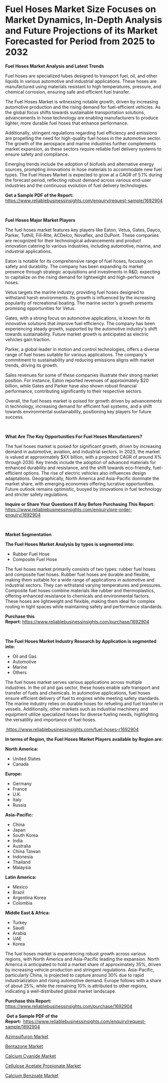 <p><h1>Fuel Hoses Market Size Focuses on Market Dynamics, In-Depth Analysis and Future Projections of its Market Forecasted for Period from 2025 to 2032</h1></p><p><strong>Fuel Hoses Market Analysis and Latest Trends</strong></p>
<p><p>Fuel hoses are specialized tubes designed to transport fuel, oil, and other liquids in various automotive and industrial applications. These hoses are manufactured using materials resistant to high temperatures, pressure, and chemical corrosion, ensuring safe and efficient fuel transfer.</p><p>The Fuel Hoses Market is witnessing notable growth, driven by increasing automotive production and the rising demand for fuel-efficient vehicles. As the global focus shifts towards sustainable transportation solutions, advancements in hose technology are enabling manufacturers to produce lighter, more durable fuel hoses that enhance performance.</p><p>Additionally, stringent regulations regarding fuel efficiency and emissions are propelling the need for high-quality fuel hoses in the automotive sector. The growth of the aerospace and marine industries further complements market expansion, as these sectors require reliable fuel delivery systems to ensure safety and compliance.</p><p>Emerging trends include the adoption of biofuels and alternative energy sources, prompting innovations in hose materials to accommodate new fuel types. The Fuel Hoses Market is expected to grow at a CAGR of 5.1% during the forecast period, reflecting robust demand across various end-user industries and the continuous evolution of fuel delivery technologies.</p></p>
<p><strong>Get a Sample PDF of the Report:&nbsp;</strong> <a href="https://www.reliablebusinessinsights.com/enquiry/request-sample/1692904?utm_campaign=1138&utm_medium=2&utm_source=Github&utm_content=ia&utm_term=01042025&utm_id=fuel-hoses">https://www.reliablebusinessinsights.com/enquiry/request-sample/1692904</a></p>
<p>&nbsp;</p>
<p><strong>Fuel Hoses Major Market Players</strong></p>
<p><p>The fuel hoses market features key players like Eaton, Vetus, Gates, Dayco, Parker, Tuthill, Fill-Rite, ACDelco, Novaflex, and DuPont. These companies are recognized for their technological advancements and product innovation catering to various industries, including automotive, marine, and industrial applications.</p><p>Eaton is notable for its comprehensive range of fuel hoses, focusing on safety and durability. The company has been expanding its market presence through strategic acquisitions and investments in R&D, expecting to capitalize on the rising demand for lightweight and high-performance hoses.</p><p>Vetus targets the marine industry, providing fuel hoses designed to withstand harsh environments. Its growth is influenced by the increasing popularity of recreational boating. The marine sector's growth presents promising opportunities for Vetus.</p><p>Gates, with a strong focus on automotive applications, is known for its innovative solutions that improve fuel efficiency. The company has been experiencing steady growth, supported by the automotive industry's shift towards sustainability. Future market growth is anticipated as electric vehicles gain traction.</p><p>Parker, a global leader in motion and control technologies, offers a diverse range of fuel hoses suitable for various applications. The company's commitment to sustainability and reducing emissions aligns with market trends, driving its growth.</p><p>Sales revenues for some of these companies illustrate their strong market position. For instance, Eaton reported revenues of approximately $20 billion, while Gates and Parker have also shown robust financial performance, contributing significantly to their respective sectors.</p><p>Overall, the fuel hoses market is poised for growth driven by advancements in technology, increasing demand for efficient fuel systems, and a shift towards environmental sustainability, positioning key players for future success.</p></p>
<p>&nbsp;</p>
<p><strong>What Are The Key Opportunities For Fuel Hoses Manufacturers?</strong></p>
<p><p>The fuel hoses market is poised for significant growth, driven by increasing demand in automotive, aviation, and industrial sectors. In 2023, the market is valued at approximately $XX billion, with a projected CAGR of around X% through 2030. Key trends include the adoption of advanced materials for enhanced durability and resistance, and the shift towards eco-friendly, fuel-efficient options. The rise of electric vehicles also influences design adaptations. Geographically, North America and Asia-Pacific dominate the market share, with emerging economies offering lucrative opportunities. Future outlook remains optimistic, buoyed by innovations in fuel technology and stricter safety regulations.</p></p>
<p><strong>Inquire or Share Your Questions If Any Before Purchasing This Report:</strong> <a href="https://www.reliablebusinessinsights.com/enquiry/pre-order-enquiry/1692904?utm_campaign=1138&utm_medium=2&utm_source=Github&utm_content=ia&utm_term=01042025&utm_id=fuel-hoses">https://www.reliablebusinessinsights.com/enquiry/pre-order-enquiry/1692904</a></p>
<p>&nbsp;</p>
<p><strong>Market Segmentation</strong></p>
<p><strong>The Fuel Hoses Market Analysis by types is segmented into:</strong></p>
<p><ul><li>Rubber Fuel Hose</li><li>Composite Fuel Hose</li></ul></p>
<p><p>The fuel hoses market primarily consists of two types: rubber fuel hoses and composite fuel hoses. Rubber fuel hoses are durable and flexible, making them suitable for a wide range of applications in automotive and industrial sectors. They can withstand varying temperatures and pressures. Composite fuel hoses combine materials like rubber and thermoplastics, offering enhanced resistance to chemicals and environmental factors. These hoses are lightweight and flexible, making them ideal for complex routing in tight spaces while maintaining safety and performance standards.</p></p>
<p><strong>Purchase this Report:&nbsp;</strong><a href="https://www.reliablebusinessinsights.com/purchase/1692904?utm_campaign=1138&utm_medium=2&utm_source=Github&utm_content=ia&utm_term=01042025&utm_id=fuel-hoses">https://www.reliablebusinessinsights.com/purchase/1692904</a></p>
<p>&nbsp;</p>
<p><strong>The Fuel Hoses Market Industry Research by Application is segmented into:</strong></p>
<p><ul><li>Oil and Gas</li><li>Automotive</li><li>Marine</li><li>Others</li></ul></p>
<p><p>The fuel hoses market serves various applications across multiple industries. In the oil and gas sector, these hoses enable safe transport and transfer of fuels and chemicals. In automotive applications, fuel hoses ensure efficient delivery of fuel to engines while meeting safety standards. The marine industry relies on durable hoses for refueling and fuel transfer in vessels. Additionally, other markets such as industrial machinery and equipment utilize specialized hoses for diverse fueling needs, highlighting the versatility and importance of fuel hoses.</p></p>
<p><a href="https://www.reliablebusinessinsights.com/fuel-hoses-r1692904?utm_campaign=1138&utm_medium=2&utm_source=Github&utm_content=ia&utm_term=01042025&utm_id=fuel-hoses">&nbsp;https://www.reliablebusinessinsights.com/fuel-hoses-r1692904</a></p>
<p><strong>In terms of Region, the Fuel Hoses Market Players available by Region are:</strong></p>
<p>
    <p> <strong> North America: </strong>
        <ul>
            <li>United States</li>
            <li>Canada</li>
        </ul>
        </p> 
    <p> <strong> Europe: </strong>
        <ul>
            <li>Germany</li>
            <li>France</li>
            <li>U.K.</li>
            <li>Italy</li>
            <li>Russia</li>
        </ul>
        </p> 
    <p> <strong> Asia-Pacific: </strong>
        <ul>
            <li>China</li>
            <li>Japan</li>
            <li>South Korea</li>
            <li>India</li>
            <li>Australia</li>
            <li>China Taiwan</li>
            <li>Indonesia</li>
            <li>Thailand</li>
            <li>Malaysia</li>
        </ul>
        </p> 
    <p> <strong> Latin America: </strong>
        <ul>
            <li>Mexico</li>
            <li>Brazil</li>
            <li>Argentina Korea</li>
            <li>Colombia</li>
        </ul>
        </p> 
    <p> <strong> Middle East & Africa: </strong>
        <ul>
            <li>Turkey</li>
            <li>Saudi</li>
            <li>Arabia</li>
            <li>UAE</li>
            <li>Korea</li>
        </ul>
    </p>
    </p>
<p><p>The fuel hoses market is experiencing robust growth across various regions, with North America and Asia-Pacific leading the expansion. North America is anticipated to hold a market share of approximately 35%, driven by increasing vehicle production and stringent regulations. Asia-Pacific, particularly China, is projected to capture around 30% due to rapid industrialization and rising automotive demand. Europe follows with a share of about 25%, while the remaining 10% is attributed to other regions, indicating a well-distributed global market landscape.</p></p>
<p><strong>Purchase this Report: </strong><a href="https://www.reliablebusinessinsights.com/purchase/1692904?utm_campaign=1138&utm_medium=2&utm_source=Github&utm_content=ia&utm_term=01042025&utm_id=fuel-hoses">https://www.reliablebusinessinsights.com/purchase/1692904</a></p>
<p>&nbsp;<strong>Get a Sample PDF of the Report:&nbsp;&nbsp;</strong><a href="https://www.reliablebusinessinsights.com/enquiry/request-sample/1692904?utm_campaign=1138&utm_medium=2&utm_source=Github&utm_content=ia&utm_term=01042025&utm_id=fuel-hoses">https://www.reliablebusinessinsights.com/enquiry/request-sample/1692904</a></p>
<p><strong></strong></p>
<p><p><a href="https://github.com/bhuraoutenc8/Market-Research-Report-List-1/blob/main/azimsulfuron-market.md?utm_campaign=1138&utm_medium=2&utm_source=Github&utm_content=ia&utm_term=01042025&utm_id=fuel-hoses">Azimsulfuron Market</a></p><p><a href="https://github.com/tandepinho3p/Market-Research-Report-List-1/blob/main/bentazone-market.md?utm_campaign=1138&utm_medium=2&utm_source=Github&utm_content=ia&utm_term=01042025&utm_id=fuel-hoses">Bentazone Market</a></p><p><a href="https://github.com/guyerkanakwu/Market-Research-Report-List-1/blob/main/calcium-cyanide-market.md?utm_campaign=1138&utm_medium=2&utm_source=Github&utm_content=ia&utm_term=01042025&utm_id=fuel-hoses">Calcium Cyanide Market</a></p><p><a href="https://github.com/latilsmickl8/Market-Research-Report-List-1/blob/main/cellulose-acetate-propionate-market.md?utm_campaign=1138&utm_medium=2&utm_source=Github&utm_content=ia&utm_term=01042025&utm_id=fuel-hoses">Cellulose Acetate Propionate Market</a></p><p><a href="https://github.com/totrisammir/Market-Research-Report-List-1/blob/main/calcium-benzoate-market.md?utm_campaign=1138&utm_medium=2&utm_source=Github&utm_content=ia&utm_term=01042025&utm_id=fuel-hoses">Calcium Benzoate Market</a></p></p>
